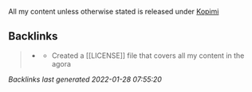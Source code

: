 All my content unless otherwise stated is released under [Kopimi](https://commons.wikimedia.org/wiki/Category:Kopimi)

## Backlinks

> - [](2022-01-25.md)
>   - Created a [[LICENSE]] file that covers all my content in the agora

_Backlinks last generated 2022-01-28 07:55:20_
